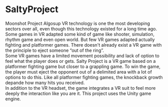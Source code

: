 # SaltyProject
Moonshot Project Algosup
VR technology is one the most developing sectors over all, even though this technology existed for a long time ago.
Some games in VR adapted some kind of game like shooter, simulation, rhythm game and even open world.
But few VR games adapted actually fighting and platformer games.
There doesn't already exist a VR game with the principle to eject someone “out of the ring”.  
Some VR games have a limited movement possibility and lack of option to feel what the player does or gets.
Salty Project is a VR game based on a platformer fighting game but closer to a grappling game. To win the game, the player must eject the opponent out of a delimited area with a lot of options to do this.
Like all platformer fighting games, the knockback growth depande how many hits you received.  
In addition to the VR headset, the game integrates a VR suit to feel more deeply the interaction like you are it.
This project uses the Unity game engine. 
